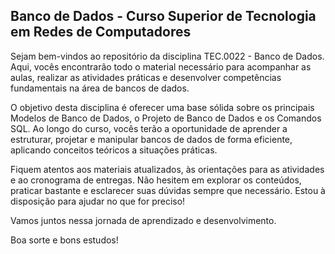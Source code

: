 ## Banco de Dados - Curso Superior de Tecnologia em Redes de Computadores

Sejam bem-vindos ao repositório da disciplina TEC.0022 - Banco de Dados. Aqui, vocês encontrarão todo o material necessário para acompanhar as aulas, realizar as atividades práticas e desenvolver competências fundamentais na área de bancos de dados.

O objetivo desta disciplina é oferecer uma base sólida sobre os principais Modelos de Banco de Dados, o Projeto de Banco de Dados e os Comandos SQL. Ao longo do curso, vocês terão a oportunidade de aprender a estruturar, projetar e manipular bancos de dados de forma eficiente, aplicando conceitos teóricos a situações práticas.

Fiquem atentos aos materiais atualizados, às orientações para as atividades e ao cronograma de entregas. Não hesitem em explorar os conteúdos, praticar bastante e esclarecer suas dúvidas sempre que necessário. Estou à disposição para ajudar no que for preciso!

Vamos juntos nessa jornada de aprendizado e desenvolvimento.

Boa sorte e bons estudos!
